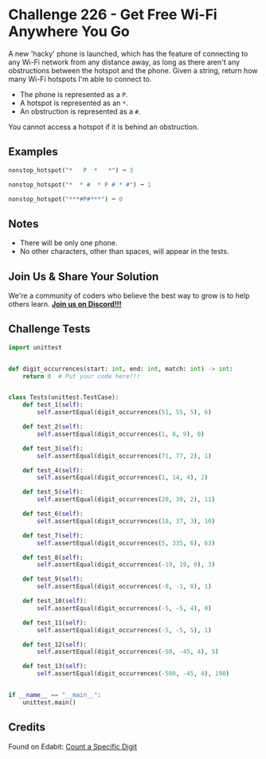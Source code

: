# Challenge 226 - Get Free Wi-Fi Anywhere You Go

A new 'hacky' phone is launched, which has the feature of connecting to any Wi-Fi network from any distance away, as long as there aren't any obstructions between the hotspot and the phone. Given a string, return how many Wi-Fi hotspots I'm able to connect to.

- The phone is represented as a `P`.
- A hotspot is represented as an `*`.
- An obstruction is represented as a `#`.
  
You cannot access a hotspot if it is behind an obstruction.

## Examples
```python
nonstop_hotspot("*   P  *   *") ➞ 3

nonstop_hotspot("*  * #  * P # * #") ➞ 1

nonstop_hotspot("***#P#***") ➞ 0
```
## Notes

- There will be only one phone.
- No other characters, other than spaces, will appear in the tests.

## Join Us & Share Your Solution

We're a community of coders who believe the best way to grow is to help others learn. **[Join us on Discord!!!](https://discord.gg/sfHykntuGy)**

## Challenge Tests
```python
import unittest


def digit_occurrences(start: int, end: int, match: int) -> int:
    return 0  # Put your code here!!!


class Tests(unittest.TestCase):
    def test_1(self):
        self.assertEqual(digit_occurrences(51, 55, 5), 6)

    def test_2(self):
        self.assertEqual(digit_occurrences(1, 8, 9), 0)

    def test_3(self):
        self.assertEqual(digit_occurrences(71, 77, 2), 1)

    def test_4(self):
        self.assertEqual(digit_occurrences(1, 14, 4), 2)

    def test_5(self):
        self.assertEqual(digit_occurrences(20, 30, 2), 11)

    def test_6(self):
        self.assertEqual(digit_occurrences(18, 37, 3), 10)

    def test_7(self):
        self.assertEqual(digit_occurrences(5, 335, 6), 63)

    def test_8(self):
        self.assertEqual(digit_occurrences(-19, 19, 0), 3)

    def test_9(self):
        self.assertEqual(digit_occurrences(-8, -1, 8), 1)

    def test_10(self):
        self.assertEqual(digit_occurrences(-5, -5, 4), 0)

    def test_11(self):
        self.assertEqual(digit_occurrences(-5, -5, 5), 1)

    def test_12(self):
        self.assertEqual(digit_occurrences(-50, -45, 4), 5)

    def test_13(self):
        self.assertEqual(digit_occurrences(-500, -45, 4), 190)


if __name__ == "__main__":
    unittest.main()
```
## Credits

Found on Edabit: [Count a Specific Digit](https://edabit.com/challenge/tNRvtHKZxvqPRnAeF)
